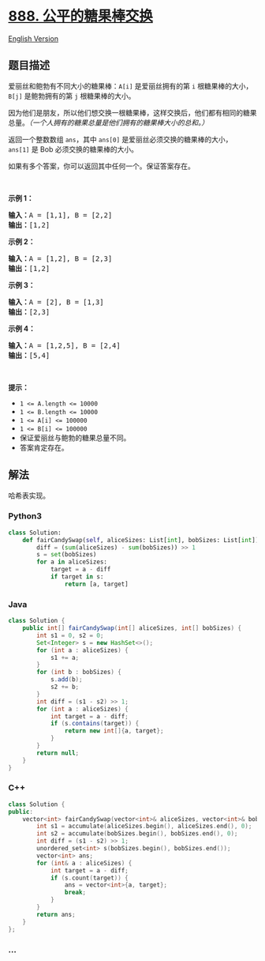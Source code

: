 # [888. 公平的糖果棒交换](https://leetcode-cn.com/problems/fair-candy-swap)

[English Version](https://github.com/yanglr/leetcode-ac/blob/master/assets/0800-0899/0888.Fair%20Candy%20Swap/README_EN.md)

## 题目描述

<!-- 这里写题目描述 -->

<p>爱丽丝和鲍勃有不同大小的糖果棒：<code>A[i]</code> 是爱丽丝拥有的第 <code>i</code> 根糖果棒的大小，<code>B[j]</code> 是鲍勃拥有的第 <code>j</code> 根糖果棒的大小。</p>

<p>因为他们是朋友，所以他们想交换一根糖果棒，这样交换后，他们都有相同的糖果总量。<em>（一个人拥有的糖果总量是他们拥有的糖果棒大小的总和。）</em></p>

<p>返回一个整数数组 <code>ans</code>，其中 <code>ans[0]</code> 是爱丽丝必须交换的糖果棒的大小，<code>ans[1]</code> 是 Bob 必须交换的糖果棒的大小。</p>

<p>如果有多个答案，你可以返回其中任何一个。保证答案存在。</p>

<p> </p>

<p><strong>示例 1：</strong></p>

<pre>
<strong>输入：</strong>A = [1,1], B = [2,2]
<strong>输出：</strong>[1,2]
</pre>

<p><strong>示例 2：</strong></p>

<pre>
<strong>输入：</strong>A = [1,2], B = [2,3]
<strong>输出：</strong>[1,2]
</pre>

<p><strong>示例 3：</strong></p>

<pre>
<strong>输入：</strong>A = [2], B = [1,3]
<strong>输出：</strong>[2,3]
</pre>

<p><strong>示例 4：</strong></p>

<pre>
<strong>输入：</strong>A = [1,2,5], B = [2,4]
<strong>输出：</strong>[5,4]
</pre>

<p> </p>

<p><strong>提示：</strong></p>

<ul>
	<li><code>1 <= A.length <= 10000</code></li>
	<li><code>1 <= B.length <= 10000</code></li>
	<li><code>1 <= A[i] <= 100000</code></li>
	<li><code>1 <= B[i] <= 100000</code></li>
	<li>保证爱丽丝与鲍勃的糖果总量不同。</li>
	<li>答案肯定存在。</li>
</ul>


## 解法

<!-- 这里可写通用的实现逻辑 -->

哈希表实现。

<!-- tabs:start -->

### **Python3**

<!-- 这里可写当前语言的特殊实现逻辑 -->

```python
class Solution:
    def fairCandySwap(self, aliceSizes: List[int], bobSizes: List[int]) -> List[int]:
        diff = (sum(aliceSizes) - sum(bobSizes)) >> 1
        s = set(bobSizes)
        for a in aliceSizes:
            target = a - diff
            if target in s:
                return [a, target]
```

### **Java**

<!-- 这里可写当前语言的特殊实现逻辑 -->

```java
class Solution {
    public int[] fairCandySwap(int[] aliceSizes, int[] bobSizes) {
        int s1 = 0, s2 = 0;
        Set<Integer> s = new HashSet<>();
        for (int a : aliceSizes) {
            s1 += a;
        }
        for (int b : bobSizes) {
            s.add(b);
            s2 += b;
        }
        int diff = (s1 - s2) >> 1;
        for (int a : aliceSizes) {
            int target = a - diff;
            if (s.contains(target)) {
                return new int[]{a, target};
            }
        }
        return null;
    }
}
```

### **C++**

```cpp
class Solution {
public:
    vector<int> fairCandySwap(vector<int>& aliceSizes, vector<int>& bobSizes) {
        int s1 = accumulate(aliceSizes.begin(), aliceSizes.end(), 0);
        int s2 = accumulate(bobSizes.begin(), bobSizes.end(), 0);
        int diff = (s1 - s2) >> 1;
        unordered_set<int> s(bobSizes.begin(), bobSizes.end());
        vector<int> ans;
        for (int& a : aliceSizes) {
            int target = a - diff;
            if (s.count(target)) {
                ans = vector<int>{a, target};
                break;
            }
        }
        return ans;
    }
};
```

### **...**

```

```

<!-- tabs:end -->
